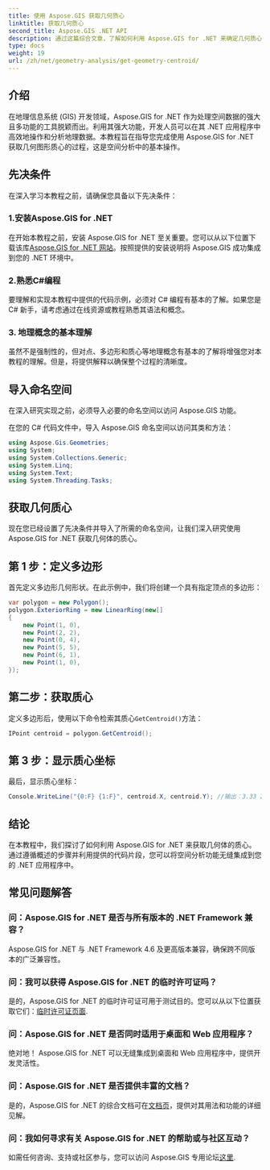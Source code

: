 ```yaml
---
title: 使用 Aspose.GIS 获取几何质心
linktitle: 获取几何质心
second_title: Aspose.GIS .NET API
description: 通过这篇综合文章，了解如何利用 Aspose.GIS for .NET 来确定几何质心。将空间分析无缝集成到您的 .NET 应用程序中。
type: docs
weight: 19
url: /zh/net/geometry-analysis/get-geometry-centroid/
---
```

## 介绍
在地理信息系统 (GIS) 开发领域，Aspose.GIS for .NET 作为处理空间数据的强大且多功能的工具脱颖而出。利用其强大功能，开发人员可以在其 .NET 应用程序中高效地操作和分析地理数据。本教程旨在指导您完成使用 Aspose.GIS for .NET 获取几何图形质心的过程，这是空间分析中的基本操作。
## 先决条件
在深入学习本教程之前，请确保您具备以下先决条件：
### 1.安装Aspose.GIS for .NET
在开始本教程之前，安装 Aspose.GIS for .NET 至关重要。您可以从以下位置下载该库[Aspose.GIS for .NET 网站](https://releases.aspose.com/gis/net/)。按照提供的安装说明将 Aspose.GIS 成功集成到您的 .NET 环境中。
### 2.熟悉C#编程
要理解和实现本教程中提供的代码示例，必须对 C# 编程有基本的了解。如果您是 C# 新手，请考虑通过在线资源或教程熟悉其语法和概念。
### 3. 地理概念的基本理解
虽然不是强制性的，但对点、多边形和质心等地理概念有基本的了解将增强您对本教程的理解。但是，将提供解释以确保整个过程的清晰度。

## 导入命名空间
在深入研究实现之前，必须导入必要的命名空间以访问 Aspose.GIS 功能。

在您的 C# 代码文件中，导入 Aspose.GIS 命名空间以访问其类和方法：
```csharp
using Aspose.Gis.Geometries;
using System;
using System.Collections.Generic;
using System.Linq;
using System.Text;
using System.Threading.Tasks;
```
## 获取几何质心
现在您已经设置了先决条件并导入了所需的命名空间，让我们深入研究使用 Aspose.GIS for .NET 获取几何体的质心。
## 第 1 步：定义多边形
首先定义多边形几何形状。在此示例中，我们将创建一个具有指定顶点的多边形：
```csharp
var polygon = new Polygon();
polygon.ExteriorRing = new LinearRing(new[]
{
    new Point(1, 0),
    new Point(2, 2),
    new Point(0, 4),
    new Point(5, 5),
    new Point(6, 1),
    new Point(1, 0),
});
```
## 第二步：获取质心
定义多边形后，使用以下命令检索其质心`GetCentroid()`方法：
```csharp
IPoint centroid = polygon.GetCentroid();
```
## 第 3 步：显示质心坐标
最后，显示质心坐标：
```csharp
Console.WriteLine("{0:F} {1:F}", centroid.X, centroid.Y); //输出：3.33 2.58
```

## 结论
在本教程中，我们探讨了如何利用 Aspose.GIS for .NET 来获取几何体的质心。通过遵循概述的步骤并利用提供的代码片段，您可以将空间分析功能无缝集成到您的 .NET 应用程序中。
## 常见问题解答
### 问：Aspose.GIS for .NET 是否与所有版本的 .NET Framework 兼容？
Aspose.GIS for .NET 与 .NET Framework 4.6 及更高版本兼容，确保跨不同版本的广泛兼容性。
### 问：我可以获得 Aspose.GIS for .NET 的临时许可证吗？
是的，Aspose.GIS for .NET 的临时许可证可用于测试目的。您可以从以下位置获取它们：[临时许可证页面](https://purchase.aspose.com/temporary-license/).
### 问：Aspose.GIS for .NET 是否同时适用于桌面和 Web 应用程序？
绝对地！ Aspose.GIS for .NET 可以无缝集成到桌面和 Web 应用程序中，提供开发灵活性。
### 问：Aspose.GIS for .NET 是否提供丰富的文档？
是的，Aspose.GIS for .NET 的综合文档可在[文档页](https://reference.aspose.com/gis/net/)，提供对其用法和功能的详细见解。
### 问：我如何寻求有关 Aspose.GIS for .NET 的帮助或与社区互动？
如需任何咨询、支持或社区参与，您可以访问 Aspose.GIS 专用论坛[这里](https://forum.aspose.com/c/gis/33).
